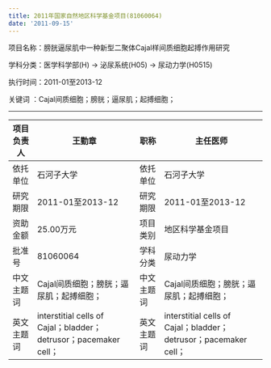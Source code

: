 ```yaml
---
title: 2011年国家自然地区科学基金项目(81060064)
date: '2011-09-15'
---
```


项目名称：膀胱逼尿肌中一种新型二聚体Cajal样间质细胞起搏作用研究

学科分类：医学科学部(H) -\> 泌尿系统(H05) -\> 尿动力学(H0515)

执行时间：2011-01至2013-12

关键词 ：Cajal间质细胞；膀胱；逼尿肌；起搏细胞；

---

| 项目负责人 | 王勤章                                                           | 职称       | 主任医师                                                         |
|------------|------------------------------------------------------------------|------------|------------------------------------------------------------------|
| 依托单位   | 石河子大学                                                       | 依托单位   | 石河子大学                                                       |
| 研究期限   | 2011-01至2013-12                                                 | 研究期限   | 2011-01至2013-12                                                 |
| 资助金额   | 25.00万元                                                        | 项目类别   | 地区科学基金项目                                                 |
| 批准号     | 81060064                                                         | 学科分类   | 尿动力学                                                         |
| 中文主题词 | Cajal间质细胞；膀胱；逼尿肌；起搏细胞；                          | 中文主题词 | Cajal间质细胞；膀胱；逼尿肌；起搏细胞；                          |
| 英文主题词 | interstitial cells of Cajal；bladder；detrusor；pacemaker cell； | 英文主题词 | interstitial cells of Cajal；bladder；detrusor；pacemaker cell； |
